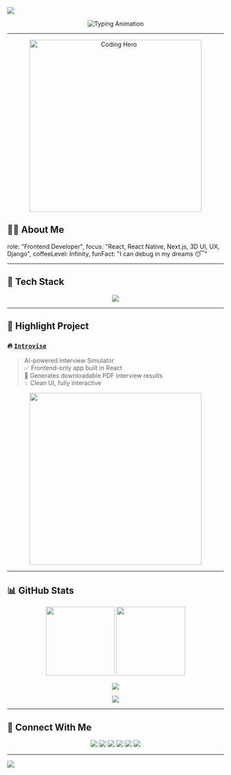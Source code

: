 <!-- Profile Header Banner -->
<img src="https://capsule-render.vercel.app/api?type=waving&color=0:8e2de2,100:4a00e0&height=200&section=header&text=Hi%20There!%20I'm%20Khushant%20🔥&fontSize=35&fontColor=ffffff&fontAlignY=40&animation=fadeIn" />

<p align="center">
  <img src="https://readme-typing-svg.herokuapp.com?font=Fira+Code&size=24&duration=4000&pause=1000&color=F7A900&center=true&width=435&lines=Frontend+Developer+%F0%9F%92%BB;React+Native+Enthusiast+%F0%9F%93%B1;Loves+3D+and+Animation+💫;Crafting+beautiful+UI%2FUX+🧠;Let%27s+build+cool+things!+%F0%9F%92%A1" alt="Typing Animation" />
</p>

---

<p align="center">
  <img src="https://media.tenor.com/qJ5evVs-_uUAAAAC/coding.gif" width="400" alt="Coding Hero" />
</p>

## 🙇‍♂️ About Me
<p>
  role: "Frontend Developer",
  focus: "React, React Native, Next.js, 3D UI, UX, Django",
  coffeeLevel: Infinity,
  funFact: "I can debug in my dreams 😴"
  </p>


---

## 🚀 Tech Stack

<p align="center">
  <img src="https://skillicons.dev/icons?i=js,react,redux,nextjs,tailwind,threejs,figma,firebase,html,css" />
</p>

---

## 🌟 Highlight Project

### 🔥 [`Introvise`](https://github.com/your-username/introvise)
> AI-powered Interview Simulator  
> ✅ Frontend-only app built in React  
> 📄 Generates downloadable PDF interview results  
> 💡 Clean UI, fully interactive

<p align="center">
  <img src="https://media.giphy.com/media/du3J3cXyzhj75IOgvA/giphy.gif" width="400" />
</p>

---

## 📊 GitHub Stats

<p align="center">
  <img src="https://github-readme-stats.vercel.app/api?username=your-username&show_icons=true&theme=radical&border_radius=10" height="160"/>
  <img src="https://github-readme-streak-stats.herokuapp.com?user=your-username&theme=radical&date_format=M%20j%5B%2C%20Y%5D" height="160"/>
</p>

<p align="center">
  <img src="https://github-readme-activity-graph.vercel.app/graph?username=your-username&theme=react-dark&area=true&hide_border=true" />
</p>

<p align="center">
  <img src="https://profile-counter.glitch.me/your-username/count.svg" />
</p>

---

## 📢 Connect With Me

<p align="center">
  <a href="mailto:your.email@example.com"><img src="https://img.shields.io/badge/Gmail-D14836?logo=gmail&logoColor=fff&style=for-the-badge" /></a>
  <a href="https://www.linkedin.com/in/khushant-ubarhande-b98b30354"><img src="https://img.shields.io/badge/LinkedIn-0077B5?logo=linkedin&logoColor=white&style=for-the-badge" /></a>
  <a href="#"><img src="https://img.shields.io/badge/Portfolio-121212?logo=firefox&logoColor=white&style=for-the-badge" /></a>
  <a href="https://github.com/commanderigris21/"><img src="https://img.shields.io/badge/GitHub-181717?logo=github&logoColor=white&style=for-the-badge" /></a>
  <a href="https://youtube.com/@L0ser2108"><img src="https://img.shields.io/badge/YouTube-FF0000?logo=youtube&logoColor=white&style=for-the-badge" /></a>
  <a href="https://instagram.com/notkhush.ant"><img src="https://img.shields.io/badge/Instagram-E4405F?logo=instagram&logoColor=white&style=for-the-badge" /></a>
</p>

---

<!-- Footer -->
<img src="https://capsule-render.vercel.app/api?type=waving&color=0:4a00e0,100:8e2de2&height=120&section=footer" />
